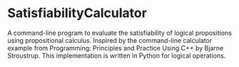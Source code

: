 # SatisfiabilityCalculator
A command-line program to evaluate the satisfiability of logical propositions using propositional calculus. Inspired by the command-line calculator example from Programming: Principles and Practice Using C++ by Bjarne Stroustrup. This implementation is written in Python for logical operations.
